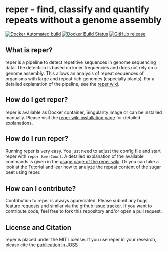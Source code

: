 # reper - find, classify and quantify repeats without a genome assembly

[![Docker Automated build](https://img.shields.io/docker/automated/jrottenberg/ffmpeg.svg)](https://hub.docker.com/r/nterhoeven/reper/)
[![Docker Build Status](https://img.shields.io/docker/build/jrottenberg/ffmpeg.svg)](https://hub.docker.com/r/nterhoeven/reper/)
[![GitHub release](https://img.shields.io/github/release/qubyte/rubidium.svg)](https://github.com/nterhoeven/reper/releases)

## What is reper?
reper is a pipeline to detect repetitive sequences in genome sequencing data.
The detection is based on kmer frequencies and does not rely on a genome assembly.
This allows an analysis of repeat sequences of organisms with large and repeat rich
genomes (especially plants). For a detailed explanation of the pipeline, see the [reper wiki](https://github.com/nterhoeven/reper/wiki/How-does-reper-work%3F).


## How do I get reper?
reper is available as Docker container, Singularity image or can be installed manually.
Please visit the [reper wiki installation page](https://github.com/nterhoeven/reper/wiki/Installation) for detailed explanations.

## How do I run reper?
Running reper is very easy. You just need to adjust the config file and start reper with `reper kmerCount`.
A detailed explanation of the available commands is given in the [usage page of the reper wiki](https://github.com/nterhoeven/reper/wiki/Using-reper).
Or you can take a look at the [Tutorial](https://github.com/nterhoeven/reper/wiki/Tutorial) and lear how to analyze the
repeat content of the sugar beet using reper.


## How can I contribute?
Contribution to reper is always appreciated. Please submit any bugs, feature requests and similar via the github issue tracker.
If you want to contribute code, feel free to fork this repository and/or open a pull request.

## License and Citation
reper is placed under the MIT License. If you use reper in your research, please cite the
[publication in JOSS]()


